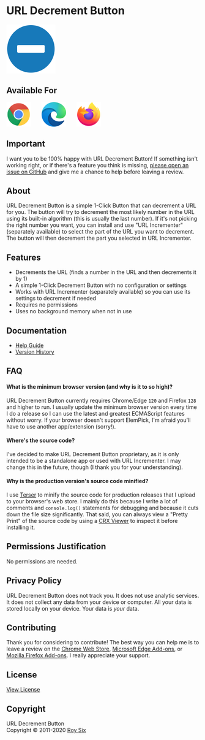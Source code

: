 # URL Decrement Button
<img src="https://raw.githubusercontent.com/sixcious/assets/main/repository/url-decrement-button/icon.svg?sanitize=true" width="128" height="128" alt="URL Decrement Button, Icon by Font Awesome" title="URL Decrement Button">

## Available For
<a href="https://chromewebstore.google.com/detail/url-decrement-button/nnmjbfglinmjnieblelacmlobabcenfk" title="Chrome Web Store Download"><img src="https://raw.githubusercontent.com/sixcious/assets/main/vendor/chrome.svg?sanitize=true" height="64" alt="Google Chrome"></a>
&nbsp;&nbsp;&nbsp;&nbsp;&nbsp;
<a href="https://microsoftedge.microsoft.com/addons/detail/url-decrement-button/begmgioieoalbpjgcmpkfomanmkadcin" title="Microsoft Edge Add-ons Download"><img src="https://raw.githubusercontent.com/sixcious/assets/main/vendor/edge.svg?sanitize=true" height="64" alt="Microsoft Edge"></a>
&nbsp;&nbsp;&nbsp;&nbsp;&nbsp;
<a href="https://addons.mozilla.org/firefox/addon/url-decrement-button/" title="Firefox Add-ons Download"><img src="https://raw.githubusercontent.com/sixcious/assets/main/vendor/firefox.svg?sanitize=true" height="64" alt="Mozilla Firefox"></a>

## Important
I want you to be 100% happy with URL Decrement Button! If something isn't working right, or if there's a feature you think is missing, [please open an issue on GitHub](https://github.com/sixcious/url-decrement-button/issues) and give me a chance to help before leaving a review.

## About
URL Decrement Button is a simple 1-Click Button that can decrement a URL for you. The button will try to decrement the most likely number in the URL using its built-in algorithm (this is usually the last number). If it's not picking the right number you want, you can install and use "URL Incrementer" (separately available) to select the part of the URL you want to decrement. The button will then decrement the part you selected in URL Incrementer.

## Features
- Decrements the URL (finds a number in the URL and then decrements it by 1)
- A simple 1-Click Decrement Button with no configuration or settings
- Works with URL Incrementer (separately available) so you can use its settings to decrement if needed
- Requires no permissions
- Uses no background memory when not in use

## Documentation
- [Help Guide](https://github.com/sixcious/url-decrement-button/wiki)
- [Version History](https://github.com/sixcious/url-decrement-button/wiki/Version-History)

## FAQ

#### What is the minimum browser version (and why is it to so high)?
URL Decrement Button currently requires Chrome/Edge `120` and Firefox `128` and higher to run. I usually update the minimum browser version every time I do a release so I can use the latest and greatest ECMAScript features without worry. If your browser doesn't support ElemPick, I'm afraid you'll have to use another app/extension (sorry!).

#### Where's the source code?
I've decided to make URL Decrement Button proprietary, as it is only intended to be a standalone app or used with URL Incrementer. I may change this in the future, though (I thank you for your understanding).

#### Why is the production version's source code minified?
I use [Terser](https://github.com/terser/terser) to minify the source code for production releases that I upload to your browser's web store. I mainly do this because I write a lot of comments and `console.log()` statements for debugging and because it cuts down the file size significantly. That said, you can always view a "Pretty Print" of the source code by using a [CRX Viewer](https://robwu.nl/crxviewer/) to inspect it before installing it.

## Permissions Justification
No permissions are needed.

## Privacy Policy
URL Decrement Button does not track you. It does not use analytic services. It does not collect any data from your device or computer. All your data is stored locally on your device. Your data is *your* data.

## Contributing
Thank you for considering to contribute! The best way you can help me is to leave a review on the [Chrome Web Store](https://chromewebstore.google.com/detail/url-decrement-button/nnmjbfglinmjnieblelacmlobabcenfk/reviews), [Microsoft Edge Add-ons](https://microsoftedge.microsoft.com/addons/detail/url-decrement-button/begmgioieoalbpjgcmpkfomanmkadcin), or [Mozilla Firefox Add-ons](https://addons.mozilla.org/firefox/addon/url-decrement-button/). I really appreciate your support.

## License
<a href="https://github.com/sixcious/url-decrement-button/blob/master/LICENSE">View License</a>

## Copyright
URL Decrement Button  
Copyright &copy; 2011-2020 <a href="https://github.com/sixcious" target="_blank">Roy Six</a>
